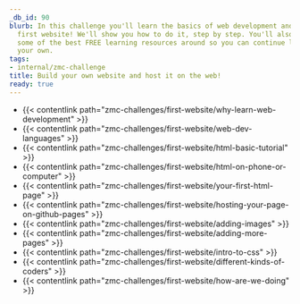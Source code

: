 ```yaml
---
_db_id: 90
blurb: In this challenge you'll learn the basics of web development and host your
  first website! We'll show you how to do it, step by step. You'll also learn about
  some of the best FREE learning resources around so you can continue learning on
  your own.
tags:
- internal/zmc-challenge
title: Build your own website and host it on the web!
ready: true
---
```



- {{< contentlink path="zmc-challenges/first-website/why-learn-web-development" >}}
- {{< contentlink path="zmc-challenges/first-website/web-dev-languages" >}}
- {{< contentlink path="zmc-challenges/first-website/html-basic-tutorial" >}}
- {{< contentlink path="zmc-challenges/first-website/html-on-phone-or-computer" >}}
- {{< contentlink path="zmc-challenges/first-website/your-first-html-page" >}}
- {{< contentlink path="zmc-challenges/first-website/hosting-your-page-on-github-pages" >}}
- {{< contentlink path="zmc-challenges/first-website/adding-images" >}}
- {{< contentlink path="zmc-challenges/first-website/adding-more-pages" >}}
- {{< contentlink path="zmc-challenges/first-website/intro-to-css" >}}
- {{< contentlink path="zmc-challenges/first-website/different-kinds-of-coders" >}}
- {{< contentlink path="zmc-challenges/first-website/how-are-we-doing" >}}